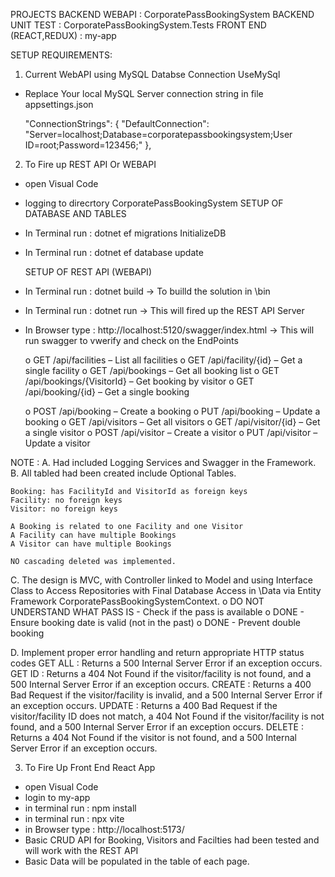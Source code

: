 PROJECTS
BACKEND WEBAPI : CorporatePassBookingSystem
BACKEND UNIT TEST : CorporatePassBookingSystem.Tests
FRONT END (REACT,REDUX) : my-app

SETUP REQUIREMENTS:
1. Current WebAPI using MySQL Databse Connection UseMySql
- Replace Your local MySQL Server connection string in file appsettings.json

  "ConnectionStrings": {
    "DefaultConnection": "Server=localhost;Database=corporatepassbookingsystem;User ID=root;Password=123456;"
  },
  
2. To Fire up REST API Or WEBAPI
- open Visual Code 
- logging to direcrtory CorporatePassBookingSystem
    SETUP OF DATABASE AND TABLES
- In Terminal run : dotnet ef migrations InitializeDB
- In Terminal run : dotnet ef database update

    SETUP OF REST API (WEBAPI)
- In Terminal run : dotnet build                            -> To builld the solution in \bin
- In Terminal run : dotnet run                              -> This will fired up the REST API Server
- In Browser type : http://localhost:5120/swagger/index.html -> This will run swagger to vwerify and check on the EndPoints

    o GET /api/facilities – List all facilities
    o GET /api/facility/{id} – Get a single facility
    o GET /api/bookings – Get all booking list
    o GET /api/bookings/{VisitorId} – Get booking by visitor
    o GET /api/booking/{id} – Get a single booking

    o POST /api/booking – Create a booking
    o PUT /api/booking – Update a booking
    o GET /api/visitors – Get all visitors
    o GET /api/visitor/{id} – Get a single visitor
    o POST /api/visitor – Create a visitor
    o PUT /api/visitor – Update a visitor

NOTE : 
A. Had included Logging Services and Swagger in the Framework. 
B. All tabled had been created include Optional Tables. 

    Booking: has FacilityId and VisitorId as foreign keys
    Facility: no foreign keys
    Visitor: no foreign keys

    A Booking is related to one Facility and one Visitor
    A Facility can have multiple Bookings
    A Visitor can have multiple Bookings

    NO cascading deleted was implemented.

C. The design is MVC, with Controller linked to Model and using Interface Class to Access Repositories with Final Database Access in \Data via Entity Framework CorporatePassBookingSystemContext.
o DO NOT UNDERSTAND WHAT PASS IS - Check if the pass is available
o DONE - Ensure booking date is valid (not in the past)
o DONE - Prevent double booking

D. Implement proper error handling and return appropriate HTTP status codes
    GET ALL : Returns a 500 Internal Server Error if an exception occurs.
    GET ID  : Returns a 404 Not Found if the visitor/facility is not found, and a 500 Internal Server Error if an exception occurs.
    CREATE  : Returns a 400 Bad Request if the visitor/facility is invalid, and a 500 Internal Server Error if an exception occurs. 
    UPDATE  : Returns a 400 Bad Request if the visitor/facility ID does not match, a 404 Not Found if the visitor/facility is not found, and a 500 Internal Server Error if an exception occurs.
    DELETE  : Returns a 404 Not Found if the visitor is not found, and a 500 Internal Server Error if an exception occurs.


3. To Fire Up Front End React App
- open Visual Code
- login to my-app
- in terminal run : npm install
- in terminal run : npx vite
- in Browser type : http://localhost:5173/
- Basic CRUD API for Booking, Visitors and Facilties had been tested and will work with the REST API
- Basic Data will be populated in the table of each page.